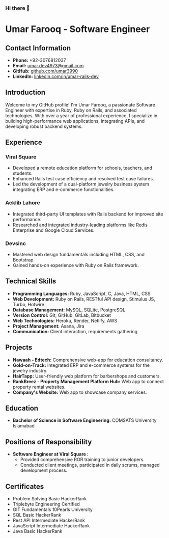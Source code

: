 ### Hi there 👋

# Umar Farooq - Software Engineer

## Contact Information
- **Phone:** +92-3076812037
- **Email:** umar.dev4973@gmail.com
- **GitHub:** [github.com/umar3990](https://github.com/umar3990)
- **LinkedIn:** [linkedin.com/in/umar-rails-dev](https://linkedin.com/in/umar-rails-dev)

## Introduction
Welcome to my GitHub profile! I'm Umar Farooq, a passionate Software Engineer with expertise in Ruby, Ruby on Rails, and associated technologies. With over a year of professional experience, I specialize in building high-performance web applications, integrating APIs, and developing robust backend systems.

## Experience
### Viral Square 
- Developed a remote education platform for schools, teachers, and students.
- Enhanced Rails test case efficiency and resolved test case failures.
- Led the development of a dual-platform jewelry business system integrating ERP and e-commerce functionalities.

### Acklib Lahore 
- Integrated third-party UI templates with Rails backend for improved site performance.
- Researched and integrated industry-leading platforms like Redis Enterprise and Google Cloud Services.

### Devsinc 
- Mastered web design fundamentals including HTML, CSS, and Bootstrap.
- Gained hands-on experience with Ruby on Rails framework.

## Technical Skills
- **Programming Languages:** Ruby, JavaScript, C, Java, HTML, CSS
- **Web Development:** Ruby on Rails, RESTful API design, Stimulus JS, Turbo, Hotwire
- **Database Management:** MySQL, SQLite, PostgreSQL
- **Version Control:** Git, GitHub, GitLab, Bitbucket
- **Web Technologies:** Heroku, Render, Netlify, AWS
- **Project Management:** Asana, Jira
- **Communication:** Client interaction, requirements gathering

## Projects
- **Nawaah - Edtech:** Comprehensive web-app for education consultancy.
- **Gold-on-Track:** Integrated ERP and e-commerce systems for the jewelry industry.
- **HairTapp:** User-friendly web platform for barbershops and customers.
- **RankBreez - Property Management Platform Hub:** Web app to connect property rental websites.
- **Company's Website:** Web app to showcase company services.

## Education
- **Bachelor of Science in Software Engineering:** COMSATS University Islamabad

## Positions of Responsibility
- **Software Engineer at Viral Square :**
  - Provided comprehensive ROR training to junior developers.
  - Conducted client meetings, participated in daily scrums, managed development process.

## Certificates
- Problem Solving Basic HackerRank
- Triplebyte Engineering Certified
- GIT Fundamentals 10Pearls University
- SQL Basic HackerRank
- Rest API Intermediate HackerRank
- JavaScript Intermediate HackerRank
- Java Basic HackerRank

